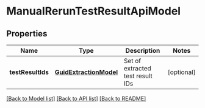 # ManualRerunTestResultApiModel

## Properties
Name | Type | Description | Notes
------------ | ------------- | ------------- | -------------
**testResultIds** | [**GuidExtractionModel**](GuidExtractionModel.md) | Set of extracted test result IDs | [optional] 

[[Back to Model list]](../README.md#documentation-for-models) [[Back to API list]](../README.md#documentation-for-api-endpoints) [[Back to README]](../README.md)


